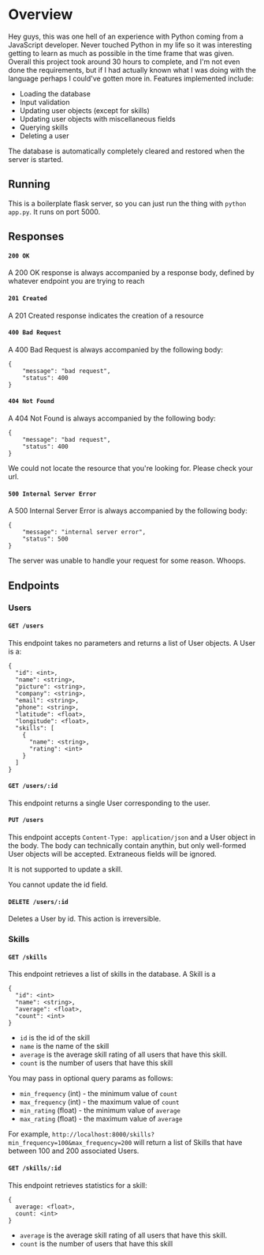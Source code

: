 # Overview

Hey guys, this was one hell of an experience with Python coming from a JavaScript developer. Never touched Python in my life so it was interesting getting to learn as much as possible in the time frame that was given. Overall this project took around 30 hours to complete, and I'm not even done the requirements, but if I had actually known what I was doing with the language perhaps I could've gotten more in. Features implemented include:

- Loading the database
- Input validation
- Updating user objects (except for skills)
- Updating user objects with miscellaneous fields
- Querying skills
- Deleting a user

The database is automatically completely cleared and restored when the server is started.

## Running

This is a boilerplate flask server, so you can just run the thing with `python app.py`. It runs on port 5000.

## Responses

#### `200 OK`

A 200 OK response is always accompanied by a response body, defined by whatever endpoint you are trying to reach

#### `201 Created`

A 201 Created response indicates the creation of a resource

#### `400 Bad Request`

A 400 Bad Request is always accompanied by the following body:
```
{
    "message": "bad request",
    "status": 400
}
```

#### `404 Not Found`

A 404 Not Found is always accompanied by the following body:
```
{
    "message": "bad request",
    "status": 400
}
```

We could not locate the resource that you're looking for. Please check your url.

#### `500 Internal Server Error`

A 500 Internal Server Error is always accompanied by the following body:
```
{
    "message": "internal server error",
    "status": 500
}
```

The server was unable to handle your request for some reason. Whoops.


## Endpoints

### Users

#### `GET /users` 

This endpoint takes no parameters and returns a list of User objects. A User is a:

```
{
  "id": <int>,
  "name": <string>,
  "picture": <string>,
  "company": <string>,
  "email": <string>,
  "phone": <string>,
  "latitude": <float>,
  "longitude": <float>,
  "skills": [
    {
      "name": <string>,
      "rating": <int>
    }
  ]
}
```

#### `GET /users/:id`

This endpoint returns a single User corresponding to the user.

#### `PUT /users`

This endpoint accepts `Content-Type: application/json` and a User object in the body. The body can technically contain anythin, but only well-formed User objects will be accepted. Extraneous fields will be ignored.

It is not supported to update a skill.

You cannot update the id field.

#### `DELETE /users/:id`

Deletes a User by id. This action is irreversible.

### Skills

#### `GET /skills`

This endpoint retrieves a list of skills in the database. A Skill is a

```
{
  "id": <int>
  "name": <string>,
  "average": <float>,
  "count": <int>
}
```

- `id` is the id of the skill
- `name` is the name of the skill
- `average` is the average skill rating of all users that have this skill.
- `count` is the number of users that have this skill

You may pass in optional query params as follows:

- `min_frequency` (int) - the minimum value of `count`
- `max_frequency` (int) - the maximum value of `count`
- `min_rating` (float) - the minimum value of `average`
- `max_rating` (float) - the maximum value of `average`

For example, `http://localhost:8000/skills?min_frequency=100&max_frequency=200` will return a list of Skills that have between 100 and 200 associated Users.

#### `GET /skills/:id`

This endpoint retrieves statistics for a skill:

```
{
  average: <float>,
  count: <int>
}
```

- `average` is the average skill rating of all users that have this skill.
- `count` is the number of users that have this skill

